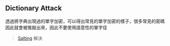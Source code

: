 ## Dictionary Attack
透過將字典出現過的單字加密，可以得出常見的單字加密的樣子，很多常見的密碼因此就會被推敲出來，因此不要使用語意性的單字佳


>[Salting](Salting.md) 解決